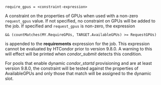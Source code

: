     require_gpus = <constraint-expression>

A constraint on the properties of GPUs when used with a non-zero
`request_gpus` value. If not specified, no constraint on GPUs will be
added to the job. If specified and `request_gpus` is non-zero, the
expression

<div>

<div>

    && (countMatches(MY.RequireGPUs, TARGET.AvailableGPUs) >= RequestGPUs)

</div>

</div>

is appended to the **requirements** expression for the job. This
expression cannot be evaluated by HTCondor prior to version 9.8.0. A
warning to this will effect will be printed when *condor_submit* detects
this condition.

For pools that enable dynamic *condor_startd* provisioning and are at
least version 9.8.0, the constraint will be tested against the
properties of AvailableGPUs and only those that match will be assigned
to the dynamic slot.
